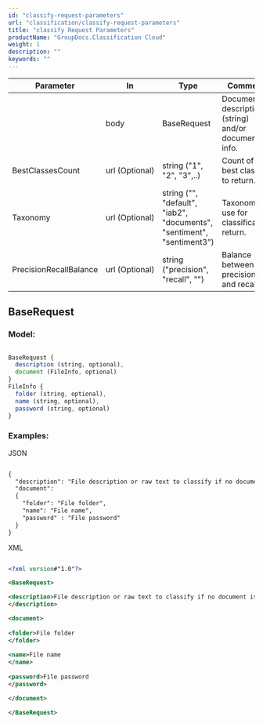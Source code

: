 ```yaml
---
id: "classify-request-parameters"
url: "classification/classify-request-parameters"
title: "classify Request Parameters"
productName: "GroupDocs.Classification Cloud"
weight: 1
description: ""
keywords: ""
---
```


|Parameter|In|Type|Comment
|---|---|---|---
| |body|BaseRequest|Document's description (string) and/or document's info.
|BestClassesCount|url (Optional)|string ("1", "2", "3",..)|Count of the best classes to return.
|Taxonomy|url (Optional)|string ("", "default", "iab2", "documents", "sentiment", "sentiment3")|Taxonomy to use for classification return.
|PrecisionRecallBalance|url (Optional)|string ("precision", "recall", "") |Balance between precision and recall.


## BaseRequest ##

### Model: ###

```javascript 

BaseRequest {
  description (string, optional),
  document (FileInfo, optional)
}
FileInfo {
  folder (string, optional),
  name (string, optional),
  password (string, optional)
}

 ```

### Examples: ###


JSON

```html 

{
  "description": "File description or raw text to classify if no document is specified",
  "document":
  {
    "folder": "File folder",
    "name": "File name",
    "password" : "File password"
  }
}

 ```

XML

```xml 

<?xml version#"1.0"?>

<BaseRequest>

<description>File description or raw text to classify if no document is specified
</description>

<document>
 
<folder>File folder
</folder>
 
<name>File name
</name>
 
<password>File password
</password>

</document>

</BaseRequest>

 ```
